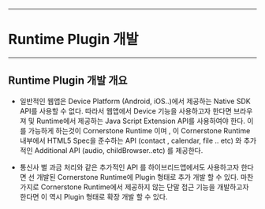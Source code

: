 <!--
{
	"id": 6700 ,
	
	"title": "Runtime Plugin 개발",
	"outline": "Runtime Plugin 개발에 대한 필요성을 설명 한다.",
	
	"tags" : ["runtime"],
	"order": [6, 7],
	"thumbnail": "6.6.00.plugin_developement.png"
}
-->

-----------------------------------------

# Runtime Plugin 개발 

------------------------------------------

## Runtime Plugin 개발 개요 

-	일반적인 웹앱은 Device Platform (Android, iOS..)에서 제공하는 Native SDK API를 사용할 수 없다. 따라서 웹앱에서 Device 기능을 사용하고자 한다면 브라우져 및 Runtime에서 제공하는 Java Script Extension API를 사용하여야 한다. 이를 가능하게 하는것이 Cornerstone Runtime 이며 , 이 Cornerstone Runtime 내부에서 HTML5 Spec을 준수하는 API (contact , calendar, file .. etc) 와 추가적인 Additional API (audio, childBrowser..etc) 를 제공한다. 


-	통신사 별 과금 처리와 같은 추가적인 API 를 하이브리드앱에서도 사용하고자 한다면 선 개발된 Cornerstone Runtime에 Plugin 형태로 추가 개발 할 수 있다.  마찬가지로 Cornerstone Runtime에서 제공하지 않는 단말 접근 기능을 개발하고자 한다면 이 역시 Plugin 형태로 확장 개발 할 수 있다.

